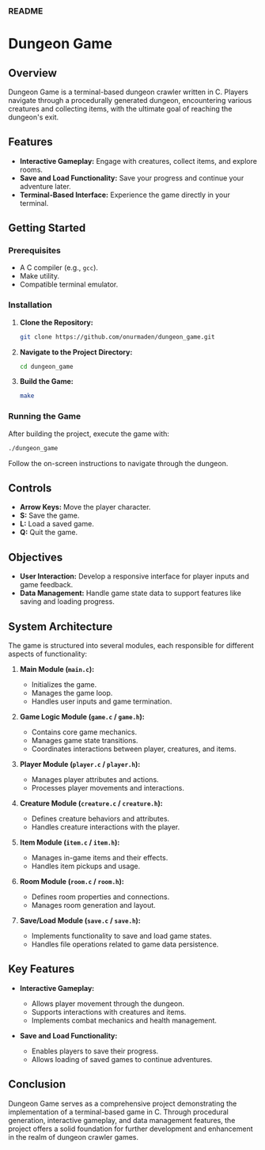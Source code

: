 ### README

# Dungeon Game

## Overview

Dungeon Game is a terminal-based dungeon crawler written in C. Players navigate through a procedurally generated dungeon, encountering various creatures and collecting items, with the ultimate goal of reaching the dungeon's exit.

## Features

- **Interactive Gameplay:** Engage with creatures, collect items, and explore rooms.
- **Save and Load Functionality:** Save your progress and continue your adventure later.
- **Terminal-Based Interface:** Experience the game directly in your terminal.

## Getting Started

### Prerequisites

- A C compiler (e.g., `gcc`).
- Make utility.
- Compatible terminal emulator.

### Installation

1. **Clone the Repository:**
   ```bash
   git clone https://github.com/onurmaden/dungeon_game.git
   ```
2. **Navigate to the Project Directory:**
   ```bash
   cd dungeon_game
   ```
3. **Build the Game:**
   ```bash
   make
   ```

### Running the Game

After building the project, execute the game with:
```bash
./dungeon_game
```

Follow the on-screen instructions to navigate through the dungeon.

## Controls

- **Arrow Keys:** Move the player character.
- **S:** Save the game.
- **L:** Load a saved game.
- **Q:** Quit the game.

## Objectives

- **User Interaction:** Develop a responsive interface for player inputs and game feedback.
- **Data Management:** Handle game state data to support features like saving and loading progress.

## System Architecture

The game is structured into several modules, each responsible for different aspects of functionality:

1. **Main Module (`main.c`):**
   - Initializes the game.
   - Manages the game loop.
   - Handles user inputs and game termination.

2. **Game Logic Module (`game.c` / `game.h`):**
   - Contains core game mechanics.
   - Manages game state transitions.
   - Coordinates interactions between player, creatures, and items.

3. **Player Module (`player.c` / `player.h`):**
   - Manages player attributes and actions.
   - Processes player movements and interactions.

4. **Creature Module (`creature.c` / `creature.h`):**
   - Defines creature behaviors and attributes.
   - Handles creature interactions with the player.

5. **Item Module (`item.c` / `item.h`):**
   - Manages in-game items and their effects.
   - Handles item pickups and usage.

6. **Room Module (`room.c` / `room.h`):**
   - Defines room properties and connections.
   - Manages room generation and layout.

7. **Save/Load Module (`save.c` / `save.h`):**
   - Implements functionality to save and load game states.
   - Handles file operations related to game data persistence.

## Key Features

- **Interactive Gameplay:**
  - Allows player movement through the dungeon.
  - Supports interactions with creatures and items.
  - Implements combat mechanics and health management.

- **Save and Load Functionality:**
  - Enables players to save their progress.
  - Allows loading of saved games to continue adventures.


## Conclusion

Dungeon Game serves as a comprehensive project demonstrating the implementation of a terminal-based game in C. Through procedural generation, interactive gameplay, and data management features, the project offers a solid foundation for further development and enhancement in the realm of dungeon crawler games.
